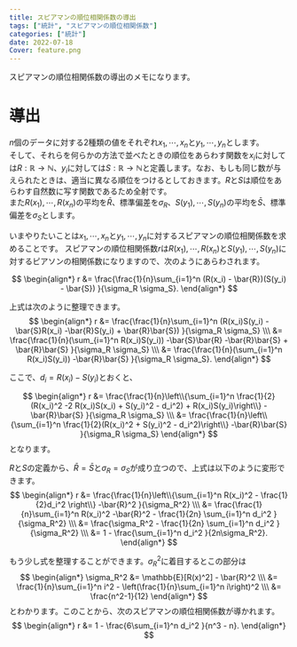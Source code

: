 ```yaml
---
title: スピアマンの順位相関係数の導出
tags: ["統計", "スピアマンの順位相関係数"] 
categories: ["統計"]
date: 2022-07-18
Cover: feature.png
---
```


スピアマンの順位相関係数の導出のメモになります。

# 導出
$n$個のデータに対する2種類の値をそれぞれ$x_1,\cdots,x_n$と$y_1,\cdots,y_n$とします。  
そして、それらを何らかの方法で並べたときの順位をあらわす関数を$x_i$に対しては$R: \mathbb{R} \rightarrow \mathbb{N}$、$y_i$に対しては$S: \mathbb{R} \rightarrow \mathbb{N}$と定義します。なお、もしも同じ数が与えられたときは、適当に異なる順位をつけるとしておきます。$R$と$S$は順位をあらわす自然数に写す関数であるため全射です。  
また$R(x_1),\cdots,R(x_n)$の平均を$\bar{R}$、標準偏差を$\sigma_R$、$S(y_1),\cdots,S(y_n)$の平均を$\bar{S}$、標準偏差を$\sigma_S$とします。

いまやりたいことは$x_1,\cdots, x_n$と$y_1,\cdots, y_n$に対するスピアマンの順位相関係数を求めることです。
スピアマンの順位相関係数$r$は$R(x_1),\cdots, R(x_n)$と$S(y_1),\cdots, S(y_n)$に対するピアソンの相関係数になりますので、次のようにあらわされます。

$$
\begin{align*}
r &= \frac{\frac{1}{n}\sum_{i=1}^n (R(x_i) - \bar{R})(S(y_i) - \bar{S}) }{\sigma_R \sigma_S}.
\end{align*}
$$

上式は次のように整理できます。
$$
\begin{align*}
r &= \frac{\frac{1}{n}\sum_{i=1}^n (R(x_i)S(y_i) -\bar{S}R(x_i) -\bar{R}S(y_i) + \bar{R}\bar{S}) }{\sigma_R \sigma_S} \\\
&= \frac{\frac{1}{n}(\sum_{i=1}^n R(x_i)S(y_i)) -\bar{S}\bar{R} -\bar{R}\bar{S} + \bar{R}\bar{S} }{\sigma_R \sigma_S} \\\
&= \frac{\frac{1}{n}(\sum_{i=1}^n R(x_i)S(y_i)) -\bar{R}\bar{S}  }{\sigma_R \sigma_S}.
\end{align*}
$$

ここで、$d_i= R(x_i) - S(y_i)$とおくと、

$$
\begin{align*}
r &= \frac{\frac{1}{n}\left\\{\sum_{i=1}^n \frac{1}{2}(R(x_i)^2 -2 R(x_i)S(x_i) + S(y_i)^2 - d_i^2) + R(x_i)S(y_i)\right\\} -\bar{R}\bar{S}  }{\sigma_R \sigma_S}  \\\
&= \frac{\frac{1}{n}\left\\{\sum_{i=1}^n \frac{1}{2}(R(x_i)^2 + S(y_i)^2 - d_i^2)\right\\} -\bar{R}\bar{S}  }{\sigma_R \sigma_S} 
\end{align*}
$$
となります。

$R$と$S$の定義から、$\bar{R}=\bar{S}$と$\sigma_R = \sigma_S$が成り立つので、上式は以下のように変形できます。
$$
\begin{align*}
r &= \frac{\frac{1}{n}\left\\{\sum_{i=1}^n R(x_i)^2 - \frac{1}{2}d_i^2 \right\\} -\bar{R}^2  }{\sigma_R^2}  \\\
&= \frac{\frac{1}{n}\sum_{i=1}^n R(x_i)^2  -\bar{R}^2 - \frac{1}{2n} \sum_{i=1}^n d_i^2  }{\sigma_R^2}  \\\
&= \frac{\sigma_R^2 - \frac{1}{2n} \sum_{i=1}^n d_i^2  }{\sigma_R^2}  \\\
&= 1 - \frac{\sum_{i=1}^n d_i^2  }{2n\sigma_R^2}.
\end{align*}
$$

もう少し式を整理することができます。$\sigma_R^2$に着目するとこの部分は
$$
\begin{align*}
\sigma_R^2 &= \mathbb{E}[R(x)^2] - \bar{R}^2 \\\
&= \frac{1}{n}\sum_{i=1}^n i^2 - \left(\frac{1}{n}\sum_{i=1}^n i\right)^2 \\\
&= \frac{n^2-1}{12}
\end{align*}
$$
とわかります。このことから、次のスピアマンの順位相関係数が導かれます。
$$
\begin{align*}
r &= 1 - \frac{6\sum_{i=1}^n d_i^2  }{n^3 - n}.
\end{align*}
$$
